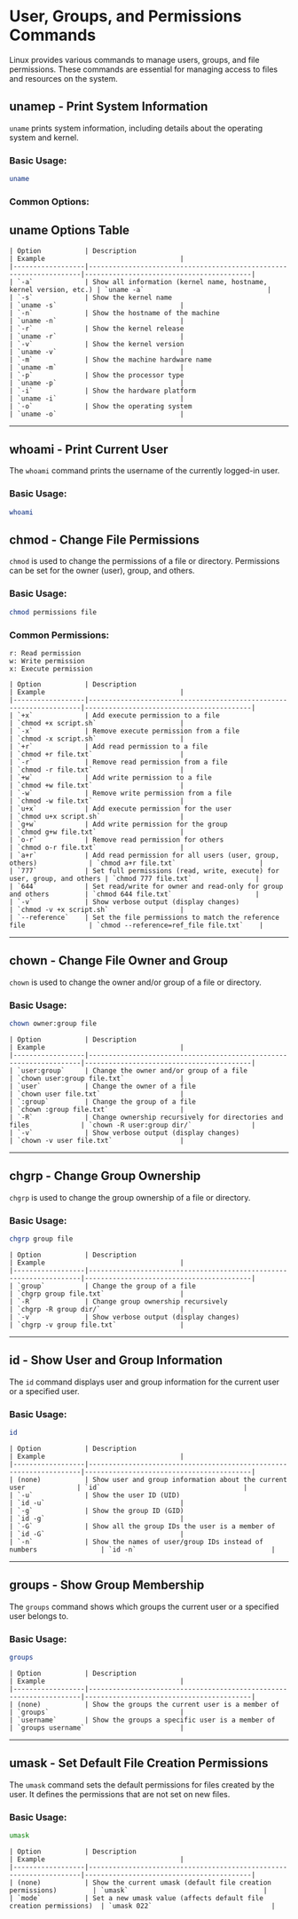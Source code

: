 # User, Groups, and Permissions Commands
Linux provides various commands to manage users, groups, and file permissions. These commands are essential for managing access to files and resources on the system.

## unamep - Print System Information
`uname` prints system information, including details about the operating system and kernel.

### Basic Usage:
```bash
uname
```
### Common Options:
## uname Options Table
```
| Option           | Description                                                        | Example                                  |
|------------------|--------------------------------------------------------------------|------------------------------------------|
| `-a`             | Show all information (kernel name, hostname, kernel version, etc.) | `uname -a`                               |
| `-s`             | Show the kernel name                                               | `uname -s`                               |
| `-n`             | Show the hostname of the machine                                   | `uname -n`                               |
| `-r`             | Show the kernel release                                            | `uname -r`                               |
| `-v`             | Show the kernel version                                            | `uname -v`                               |
| `-m`             | Show the machine hardware name                                      | `uname -m`                               |
| `-p`             | Show the processor type                                            | `uname -p`                               |
| `-i`             | Show the hardware platform                                          | `uname -i`                               |
| `-o`             | Show the operating system                                          | `uname -o`                               |
```
---

## whoami - Print Current User
The `whoami` command prints the username of the currently logged-in user.

### Basic Usage:
```bash
whoami
```
## chmod - Change File Permissions
`chmod` is used to change the permissions of a file or directory. Permissions can be set for the owner (user), group, and others.

### Basic Usage:
```bash
chmod permissions file
```
### Common Permissions:
```
r: Read permission
w: Write permission
x: Execute permission
```

```
| Option           | Description                                                        | Example                                  |
|------------------|--------------------------------------------------------------------|------------------------------------------|
| `+x`             | Add execute permission to a file                                    | `chmod +x script.sh`                     |
| `-x`             | Remove execute permission from a file                              | `chmod -x script.sh`                     |
| `+r`             | Add read permission to a file                                      | `chmod +r file.txt`                      |
| `-r`             | Remove read permission from a file                                  | `chmod -r file.txt`                      |
| `+w`             | Add write permission to a file                                     | `chmod +w file.txt`                      |
| `-w`             | Remove write permission from a file                                | `chmod -w file.txt`                      |
| `u+x`            | Add execute permission for the user                                | `chmod u+x script.sh`                    |
| `g+w`            | Add write permission for the group                                  | `chmod g+w file.txt`                     |
| `o-r`            | Remove read permission for others                                   | `chmod o-r file.txt`                     |
| `a+r`            | Add read permission for all users (user, group, others)             | `chmod a+r file.txt`                     |
| `777`            | Set full permissions (read, write, execute) for user, group, and others | `chmod 777 file.txt`                |
| `644`            | Set read/write for owner and read-only for group and others         | `chmod 644 file.txt`                     |
| `-v`             | Show verbose output (display changes)                               | `chmod -v +x script.sh`                  |
| `--reference`    | Set the file permissions to match the reference file                | `chmod --reference=ref_file file.txt`    |
```
---
## chown - Change File Owner and Group
`chown` is used to change the owner and/or group of a file or directory.

### Basic Usage:
```bash
chown owner:group file
```

```
| Option           | Description                                                        | Example                                  |
|------------------|--------------------------------------------------------------------|------------------------------------------|
| `user:group`     | Change the owner and/or group of a file                            | `chown user:group file.txt`              |
| `user`           | Change the owner of a file                                          | `chown user file.txt`                    |
| `:group`         | Change the group of a file                                          | `chown :group file.txt`                  |
| `-R`             | Change ownership recursively for directories and files             | `chown -R user:group dir/`               |
| `-v`             | Show verbose output (display changes)                               | `chown -v user file.txt`                 |
```
---

## chgrp - Change Group Ownership
`chgrp` is used to change the group ownership of a file or directory.

### Basic Usage:
```bash
chgrp group file
```

```
| Option           | Description                                                        | Example                                  |
|------------------|--------------------------------------------------------------------|------------------------------------------|
| `group`          | Change the group of a file                                          | `chgrp group file.txt`                   |
| `-R`             | Change group ownership recursively                                 | `chgrp -R group dir/`                    |
| `-v`             | Show verbose output (display changes)                               | `chgrp -v group file.txt`                |
```
---
## id - Show User and Group Information
The `id` command displays user and group information for the current user or a specified user.

### Basic Usage:
```bash
id
```

```
| Option           | Description                                                        | Example                                  |
|------------------|--------------------------------------------------------------------|------------------------------------------|
| (none)           | Show user and group information about the current user             | `id`                                    |
| `-u`             | Show the user ID (UID)                                             | `id -u`                                  |
| `-g`             | Show the group ID (GID)                                            | `id -g`                                  |
| `-G`             | Show all the group IDs the user is a member of                     | `id -G`                                  |
| `-n`             | Show the names of user/group IDs instead of numbers                | `id -n`                                  |
```
---
## groups - Show Group Membership
The `groups` command shows which groups the current user or a specified user belongs to.

### Basic Usage:
```bash
groups
```

```
| Option           | Description                                                        | Example                                  |
|------------------|--------------------------------------------------------------------|------------------------------------------|
| (none)           | Show the groups the current user is a member of                    | `groups`                                 |
| `username`       | Show the groups a specific user is a member of                     | `groups username`                        |
```
---
## umask - Set Default File Creation Permissions
The `umask` command sets the default permissions for files created by the user. It defines the permissions that are not set on new files.

### Basic Usage:
```bash
umask
```

```
| Option           | Description                                                        | Example                                  |
|------------------|--------------------------------------------------------------------|------------------------------------------|
| (none)           | Show the current umask (default file creation permissions)         | `umask`                                  |
| `mode`           | Set a new umask value (affects default file creation permissions)  | `umask 022`                              |
```